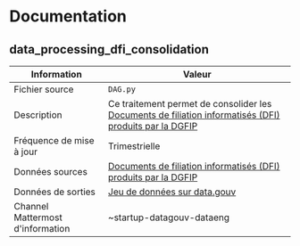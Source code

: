 # Documentation

## data_processing_dfi_consolidation

| Information | Valeur |
| -------- | -------- |
| Fichier source     | `DAG.py`     |
| Description | Ce traitement permet de consolider les [Documents de filiation informatisés (DFI) produits par la DGFIP](https://www.data.gouv.fr/datasets/documents-de-filiation-informatises-dfi-des-parcelles/)  |
| Fréquence de mise à jour | Trimestrielle |
| Données sources| [Documents de filiation informatisés (DFI) produits par la DGFIP](https://www.data.gouv.fr/datasets/documents-de-filiation-informatises-dfi-des-parcelles/) |
| Données de sorties | [Jeu de données sur data.gouv](https://www.data.gouv.fr/fr/datasets/agregation-des-fichiers-de-documents-de-filiation-informatises-dfi-des-parcelles/) |
| Channel Mattermost d'information | ~startup-datagouv-dataeng |
